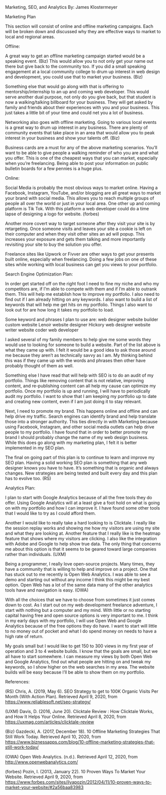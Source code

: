 Marketing, SEO, and Analytics
By: James Klostermeyer


Marketing Plan

This section will consist of online and offline marketing campaigns. Each will be broken down and discussed why they are effective ways to market to local and regional areas. 

Offline:

A great way to get an offline marketing campaign started would be a speaking event. (Biz) This would allow you to not only get your name out there but give back to the community too. If you did a small speaking engagement at a local community college to drum up interest in web design and development, you could use that to market your business. (Biz)

Something else that would go along with that is offering to mentorship/internship to an up and coming web developer. This would serve another dual purpose, not only do you give back, but that student is now a walking/talking billboard for your business. They will get asked by family and friends about their experiences with you and your business. This just takes a little bit of your time and could net you a lot of business. 

Networking also goes with offline marketing. Going to various local events is a great way to drum up interest in any business. There are plenty of community events that take place in an area that would allow you to peak interest in your business and show your talents off. (Biz)

Business cards are a must for any of the above marketing scenarios. You’ll want to be able to give people a walking reminder of who you are and what you offer. This is one of the cheapest ways that you can market, especially when you’re freelancing. Being able to post your information on public bulletin boards for a few pennies is a huge plus. 

Online: 

Social Media is probably the most obvious ways to market online. Having a Facebook, Instagram, YouTube, and/or blogging are all great ways to market your brand with social media. 
This allows you to reach multiple groups of people all over the world or just in your local area. One other up and coming platform is Tik Tok. With this platform a web developer could do a time lapse of designing a logo for website. (forbes)

Another more covert way to target someone after they visit your site is by retargeting. Once someone visits and leaves your site a cookie is left on their computer and when they visit other sites an ad will popup.  This increases your exposure and gets them talking and more importantly revisiting your site to buy the solution you offer. 

Freelance sites like Upwork or Fivver are other ways to get your presents built online, especially when freelancing. Doing a few jobs on one of these sites while working with local business can get you views to your portfolio. 


Search Engine Optimization Plan:

In order get started off on the right foot I need to fine my niche and who my competitors are, if I’m able to compete with them and if I’m able to outrank them.  This will help me establish how to improve my portfolio. I also need to find out if I am already hitting on any keywords. I also want to build a list of keywords that will help me get hits on my portfolio. Things I also want to look out for are how long it takes my portfolio to load.

Some keyword and phrases I plan to use are:
web designer
website builder
custom website
Lenoir website designer
Hickory web designer
website writer 
website coder
web developer

I asked several of my family members to help give me some words they would use to looking for someone to build a website. Part of the list above is what they came up with. I felt it would be a good idea to ask those around me because they aren’t as technically savvy as I am. My thinking behind this was if they came up with the words and phrases then other have probably thought of them as well. 

Something else I have read that will help with SEO is to do an audit of my portfolio. Things like removing content that is not relative, improving content, and re-publishing content can all help my cause can optimize my portfolio. Once my portfolio is up and running, I will have to periodically audit my portfolio. I want to show that I am keeping my portfolio up to date and creating new content, even if I am just doing it to stay relevant. 

Next, I need to promote my brand. This happens online and offline and can help drive my traffic. Search engines can identify brand and help translate those into a stronger authority. This ties directly in with Marketing because using Facebook, Instagram, and other social media outlets can help drive people to my portfolio. I have found that in order to better promote my brand I should probably change the name of my web design business. While this does go along with my marketing plan, I felt it is better implemented in my SEO plan. 

The final on going part of this plan is to continue to learn and improve my SEO plan. Having a solid working SEO plan is something that any web designer knows you have to have. It’s something that is organic and always changes. New strategies are being tested and built every day and this plan has to evolve too. (RS)

Analytics Plan:

I plan to start with Google Analytics because of all the free tools they do offer. Using Google Analytics will at a least give a foot hold on what is going on with my portfolio and how I can improve it. I have found some other tools that I would like to try as I could afford them. 

Another I would like to really take a hard looking to is Clicktale. I really like the session replay works and showing me how my visitors are using my site and what they are looking at. Another feature that I really like is the heatmap feature that shows where my visitors are clicking. I also like the integration with Adobe and Google to help show true data. The only thing that concerns me about this option is that it seems to be geared toward large companies rather than individuals. (UXM)

Being a programmer, I really love open-source projects. Many times, they have a community that is willing to help and improve on a project. One that has stuck out to me recently is Open Web Analytics. I was able to see a demo and starting out without any income I think this might be my best option. Open Web has a lot of the same data many of the other analytics tools have and navigation is easy. (OWA)

With all the choices that we have to choose from sometimes it just comes down to cost. As I start out on my web development freelance adventure, I start with nothing but a computer and my mind. With little or no starting capital having free and open source options is very important to me. I think in my early days with my portfolio, I will use Open Web and Google Analytics because of the free options they do have. I want to start will little to no money out of pocket and what I do spend money on needs to have a high rate of return.  

My goals small but I would like to get 150 to 300 views in my first year of operation and 3 to 4 website builds. I know that the goals are small, but we all have to start somewhere. I can measure my views by both Open Web and Google Analytics, find out what people are hitting on and tweak my keywords, so I show higher on the web searches in my area. The website builds will be easy because I’ll be able to show them on my portfolio. 




References: 

(RS) Chris, A. (2019, May 6). SEO Strategy to get to 100K Organic Visits Per Month (With Action Plan). Retrieved April 9, 2020, from https://www.reliablesoft.net/seo-strategy/

(UXM) Davis, D. (2016, June 20). Clicktale Review : How Clicktale Works, and How It Helps Your Online. Retrieved April 8, 2020, from https://uxmag.com/articles/clicktale-review

(Biz) Gazdecki, A. (2017, December 18). 10 Offline Marketing Strategies That Still Work Today. Retrieved April 10, 2020, from https://www.biznessapps.com/blog/10-offline-marketing-strategies-that-still-work-today/

(OWA) Open Web Analytics. (n.d.). Retrieved April 12, 2020, from http://www.openwebanalytics.com/

(forbes) Pozin, I. (2013, January 22). 10 Proven Ways To Market Your Website. Retrieved April 9, 2020, from https://www.forbes.com/sites/ilyapozin/2012/04/11/10-proven-ways-to-market-your-website/#2a56baa83983
